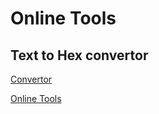 # Online Tools

## Text to Hex convertor

[Convertor](https://safaldas.github.io/online-tools)

[Online Tools](https://safaldas.github.io/online-tools)
